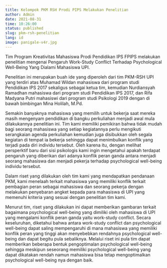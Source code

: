 ```yaml
---
title: Kelompok PKM RSH Prodi PIPS Melakukan Penelitian
author: Admin
date: 2021-08-31
time: 10:26:00
status: published
slug: pkm-rsh-penelitian
lang: id
image: panigale-v4r.jpg
---
```


Tim Program Kreativitas Mahasiswa Prodi Pendidikan IPS FPIPS melakukan penelitian mengenai Pengaruh Work-Study Conflict Terhadap Psychological Well-Being Yang Dialami Mahasiswa UPI.

Penelitian ini merupakan buah ide yang diperoleh dari tim PKM-RSH UPI yang terdiri atas Muhamad Wildan mahasiswa dari program studi Pendidikan IPS 2017 sekaligus sebagai ketua tim, kemudian Nurdiansyah Ramadhan mahasiswa dari program studi Pendidikan IPS 2017, dan Rifa Madyana Putri mahasiswi dari program studi Psikologi 2019 dengan di bawah bimbingan Mina Holilah, M.Pd.

Semakin banyaknya mahasiswa yang memilih untuk bekerja saat mereka masih mengenyam pendidikan di bangku perkuliahan menjadi awal mula dilakukannya penelitian ini. Tim kami memiliki pemikiran bahwa tidak mudah bagi seorang mahasiswa yang setiap kegiatannya perlu mengikuti serangkaian agenda perkuliahan kemudian juga disibukkan oleh segala kegiatan di tempat ia bekerja sehingga dapat menimbulkan konflik yang terjadi pada diri individu tersebut. Oleh karena itu, dengan melihat persperktif baru dari sisi psikologis kami ingin mengetahui apakah terdapat pengaruh yang diberikan dari adanya konflik peran ganda antara menjadi seorang mahasiswa dan menjadi pekerja terhadap psychological well-being individu tersebut.

Dalam riset yang dilakukan oleh tim kami yang mendapatkan pendanaan PKM, kami menelaah terkait mahasiswa yang memiliki konflik terkait pembagian peran sebagai mahasiswa dan seorang pekerja dengan melakukan penyebaran angket kepada para mahasiswa di UPI yang memenuhi kriteria yang sesuai dengan penelitian tim kami.

Menurut tim, riset yang dilakukan ini dapat memberikan gambaran terkait bagaimana psychological well-being yang dimiliki oleh mahasiswa di UPI yang mengalami konflik peran ganda yaitu work-study conflict. Secara keseluruhan, diketahui bahwa antara work-study conflict dan psychological well-being dapat saling mempengaruhi di mana mahasiswa yang memiliki konflik peran yang tinggi akan menyebebkan rendahnya psychological well-being dan dapat begitu pula sebaliknya. Melalui riset ini pula tim dapat memberikan beberapa bentuk pengoptimalan psychological well-being sehingga meskipun seseorang memiliki psychological well-being yang dapat dikatakan rendah namun mahasiswa bisa tetap mengoptimalkan psychological well-being nya dengan baik.